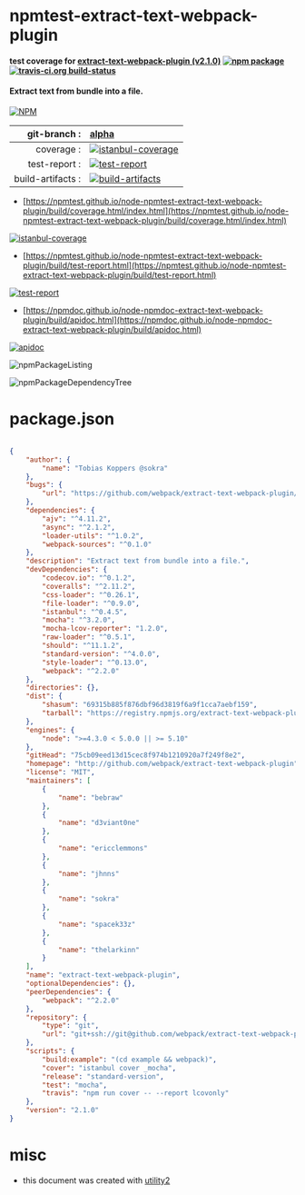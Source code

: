 # npmtest-extract-text-webpack-plugin

#### test coverage for  [extract-text-webpack-plugin (v2.1.0)](http://github.com/webpack/extract-text-webpack-plugin)  [![npm package](https://img.shields.io/npm/v/npmtest-extract-text-webpack-plugin.svg?style=flat-square)](https://www.npmjs.org/package/npmtest-extract-text-webpack-plugin) [![travis-ci.org build-status](https://api.travis-ci.org/npmtest/node-npmtest-extract-text-webpack-plugin.svg)](https://travis-ci.org/npmtest/node-npmtest-extract-text-webpack-plugin)

#### Extract text from bundle into a file.

[![NPM](https://nodei.co/npm/extract-text-webpack-plugin.png?downloads=true&downloadRank=true&stars=true)](https://www.npmjs.com/package/extract-text-webpack-plugin)

| git-branch : | [alpha](https://github.com/npmtest/node-npmtest-extract-text-webpack-plugin/tree/alpha)|
|--:|:--|
| coverage : | [![istanbul-coverage](https://npmtest.github.io/node-npmtest-extract-text-webpack-plugin/build/coverage.badge.svg)](https://npmtest.github.io/node-npmtest-extract-text-webpack-plugin/build/coverage.html/index.html)|
| test-report : | [![test-report](https://npmtest.github.io/node-npmtest-extract-text-webpack-plugin/build/test-report.badge.svg)](https://npmtest.github.io/node-npmtest-extract-text-webpack-plugin/build/test-report.html)|
| build-artifacts : | [![build-artifacts](https://npmtest.github.io/node-npmtest-extract-text-webpack-plugin/glyphicons_144_folder_open.png)](https://github.com/npmtest/node-npmtest-extract-text-webpack-plugin/tree/gh-pages/build)|

- [https://npmtest.github.io/node-npmtest-extract-text-webpack-plugin/build/coverage.html/index.html](https://npmtest.github.io/node-npmtest-extract-text-webpack-plugin/build/coverage.html/index.html)

[![istanbul-coverage](https://npmtest.github.io/node-npmtest-extract-text-webpack-plugin/build/screenCapture.buildCi.browser.%252Ftmp%252Fbuild%252Fcoverage.lib.html.png)](https://npmtest.github.io/node-npmtest-extract-text-webpack-plugin/build/coverage.html/index.html)

- [https://npmtest.github.io/node-npmtest-extract-text-webpack-plugin/build/test-report.html](https://npmtest.github.io/node-npmtest-extract-text-webpack-plugin/build/test-report.html)

[![test-report](https://npmtest.github.io/node-npmtest-extract-text-webpack-plugin/build/screenCapture.buildCi.browser.%252Ftmp%252Fbuild%252Ftest-report.html.png)](https://npmtest.github.io/node-npmtest-extract-text-webpack-plugin/build/test-report.html)

- [https://npmdoc.github.io/node-npmdoc-extract-text-webpack-plugin/build/apidoc.html](https://npmdoc.github.io/node-npmdoc-extract-text-webpack-plugin/build/apidoc.html)

[![apidoc](https://npmdoc.github.io/node-npmdoc-extract-text-webpack-plugin/build/screenCapture.buildCi.browser.%252Ftmp%252Fbuild%252Fapidoc.html.png)](https://npmdoc.github.io/node-npmdoc-extract-text-webpack-plugin/build/apidoc.html)

![npmPackageListing](https://npmtest.github.io/node-npmtest-extract-text-webpack-plugin/build/screenCapture.npmPackageListing.svg)

![npmPackageDependencyTree](https://npmtest.github.io/node-npmtest-extract-text-webpack-plugin/build/screenCapture.npmPackageDependencyTree.svg)



# package.json

```json

{
    "author": {
        "name": "Tobias Koppers @sokra"
    },
    "bugs": {
        "url": "https://github.com/webpack/extract-text-webpack-plugin/issues"
    },
    "dependencies": {
        "ajv": "^4.11.2",
        "async": "^2.1.2",
        "loader-utils": "^1.0.2",
        "webpack-sources": "^0.1.0"
    },
    "description": "Extract text from bundle into a file.",
    "devDependencies": {
        "codecov.io": "^0.1.2",
        "coveralls": "^2.11.2",
        "css-loader": "^0.26.1",
        "file-loader": "^0.9.0",
        "istanbul": "^0.4.5",
        "mocha": "^3.2.0",
        "mocha-lcov-reporter": "1.2.0",
        "raw-loader": "^0.5.1",
        "should": "^11.1.2",
        "standard-version": "^4.0.0",
        "style-loader": "^0.13.0",
        "webpack": "^2.2.0"
    },
    "directories": {},
    "dist": {
        "shasum": "69315b885f876dbf96d3819f6a9f1cca7aebf159",
        "tarball": "https://registry.npmjs.org/extract-text-webpack-plugin/-/extract-text-webpack-plugin-2.1.0.tgz"
    },
    "engines": {
        "node": ">=4.3.0 < 5.0.0 || >= 5.10"
    },
    "gitHead": "75cb09eed13d15cec8f974b1210920a7f249f8e2",
    "homepage": "http://github.com/webpack/extract-text-webpack-plugin",
    "license": "MIT",
    "maintainers": [
        {
            "name": "bebraw"
        },
        {
            "name": "d3viant0ne"
        },
        {
            "name": "ericclemmons"
        },
        {
            "name": "jhnns"
        },
        {
            "name": "sokra"
        },
        {
            "name": "spacek33z"
        },
        {
            "name": "thelarkinn"
        }
    ],
    "name": "extract-text-webpack-plugin",
    "optionalDependencies": {},
    "peerDependencies": {
        "webpack": "^2.2.0"
    },
    "repository": {
        "type": "git",
        "url": "git+ssh://git@github.com/webpack/extract-text-webpack-plugin.git"
    },
    "scripts": {
        "build:example": "(cd example && webpack)",
        "cover": "istanbul cover _mocha",
        "release": "standard-version",
        "test": "mocha",
        "travis": "npm run cover -- --report lcovonly"
    },
    "version": "2.1.0"
}
```



# misc
- this document was created with [utility2](https://github.com/kaizhu256/node-utility2)
